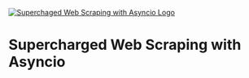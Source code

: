 [![Superchaged Web Scraping with Asyncio Logo](https://static.codingforentrepreneurs.com/media/projects/supercharged-web-scraping-with-asyncio/images/share/Supercharged_Web_Scraping_with_Asyn.jpg)](https://www.codingforentrepreneurs.com/projects/supercharged-web-scraping-with-asyncio)

# Supercharged Web Scraping with Asyncio
